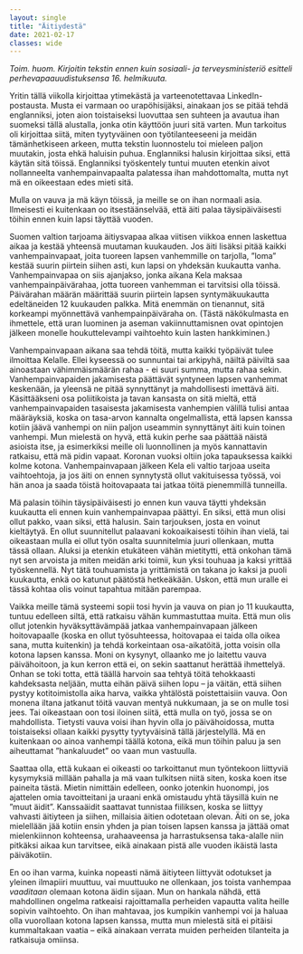 ```yaml
---
layout: single
title: "Äitiydestä"
date: 2021-02-17
classes: wide
---
```


*Toim. huom. Kirjoitin tekstin ennen kuin sosiaali- ja terveysministeriö esitteli perhevapaauudistuksensa 16. helmikuuta.*

Yritin tällä viikolla kirjoittaa ytimekästä ja varteenotettavaa LinkedIn-postausta. Musta ei varmaan oo urapöhisijäksi, ainakaan jos se pitää tehdä englanniksi, joten aion toistaiseksi luovuttaa sen suhteen ja avautua ihan suomeksi tällä alustalla, jonka otin käyttöön juuri sitä varten. Mun tarkoitus oli kirjoittaa siitä, miten tyytyväinen oon työtilanteeseeni ja meidän tämänhetkiseen arkeen, mutta tekstin luonnostelu toi mieleen paljon muutakin, josta ehkä haluisin puhua. Englanniksi halusin kirjoittaa siksi, että käytän sitä töissä. Englanniksi työskentely tuntui muuten etenkin aivot nollanneelta vanhempainvapaalta palatessa ihan mahdottomalta, mutta nyt mä en oikeestaan edes mieti sitä.

Mulla on vauva ja mä käyn töissä, ja meille se on ihan normaali asia. Ilmeisesti ei kuitenkaan oo itsestäänselvää, että äiti palaa täysipäiväisesti töihin ennen kuin lapsi täyttää vuoden.

Suomen valtion tarjoama äitiysvapaa alkaa viitisen viikkoa ennen laskettua aikaa ja kestää yhteensä muutaman kuukauden. Jos äiti lisäksi pitää kaikki vanhempainvapaat, joita tuoreen lapsen vanhemmille on tarjolla, ”loma” kestää suurin piirtein siihen asti, kun lapsi on yhdeksän kuukautta vanha. Vanhempainvapaa on siis ajanjakso, jonka aikana Kela maksaa vanhempainpäivärahaa, jotta tuoreen vanhemman ei tarvitsisi olla töissä. Päivärahan määrän määrittää suurin piirtein lapsen syntymäkuukautta edeltäneiden 12 kuukauden palkka. Mitä enemmän on tienannut, sitä korkeampi myönnettävä vanhempainpäiväraha on. (Tästä näkökulmasta en ihmettele, että uran luominen ja aseman vakiinnuttamisnen ovat opintojen jälkeen monelle houkuttelevampi vaihtoehto kuin lasten hankkiminen.)

Vanhempainvapaan aikana saa tehdä töitä, mutta kaikki työpäivät tulee ilmoittaa Kelalle. Ellei kyseessä oo sunnuntai tai arkipyhä, näiltä päiviltä saa ainoastaan vähimmäismäärän rahaa - ei suuri summa, mutta rahaa sekin. Vanhempainvapaiden jakamisesta päättävät syntyneen lapsen vanhemmat keskenään, ja yleensä ne pitää synnyttänyt ja mahdollisesti imettävä äiti. Käsittääkseni osa poliitikoista ja tavan kansasta on sitä mieltä, että vanhempainvapaiden tasaisesta jakamisesta vanhempien välillä tulisi antaa määräyksiä, koska on tasa-arvon kannalta ongelmallista, että lapsen kanssa kotiin jäävä vanhempi on niin paljon useammin synnyttänyt äiti kuin toinen vanhempi. Mun mielestä on hyvä, että kukin perhe saa päättää näistä asioista itse, ja esimerkiksi meille oli luonnollinen ja myös kannattavin ratkaisu, että mä pidin vapaat. Koronan vuoksi oltiin joka tapauksessa kaikki kolme kotona. Vanhempainvapaan jälkeen Kela eli valtio tarjoaa useita vaihtoehtoja, ja jos äiti on ennen synnytystä ollut vakituisessa työssä, voi hän anoa ja saada töistä hoitovapaata tai jatkaa töitä pienemmillä tunneilla. 

Mä palasin töihin täysipäiväisesti jo ennen kun vauva täytti yhdeksän kuukautta eli ennen kuin vanhempainvapaa päättyi. En siksi, että mun olisi ollut pakko, vaan siksi, että halusin. Sain tarjouksen, josta en voinut kieltäytyä. En ollut suunnitellut palaavani kokoaikaisesti töihin ihan vielä, tai oikeastaan mulla ei ollut työn osalta suunnitelmia juuri ollenkaan, mutta tässä ollaan. Aluksi ja etenkin etukäteen vähän mietitytti, että onkohan tämä nyt sen arvoista ja miten meidän arki toimii, kun yksi touhuaa ja kaksi yrittää työskennellä. Nyt tätä touhuamista ja yrittämistä on takana jo kaksi ja puoli kuukautta, enkä oo katunut päätöstä hetkeäkään. Uskon, että mun uralle ei tässä kohtaa olis voinut tapahtua mitään parempaa. 

Vaikka meille tämä systeemi sopii tosi hyvin ja vauva on pian jo 11 kuukautta, tuntuu edelleen siltä, että ratkaisu vähän kummastuttaa muita. Että mun olis ollut jotenkin hyväksyttävämpää jatkaa vanhempainvapaan jälkeen hoitovapaalle (koska en ollut työsuhteessa, hoitovapaa ei taida olla oikea sana, mutta kuitenkin) ja tehdä korkeintaan osa-aikatöitä, jotta voisin olla kotona lapsen kanssa. Moni on kysynyt, ollaanko me jo laitettu vauva päivähoitoon, ja kun kerron että ei, on sekin saattanut herättää ihmettelyä. Onhan se toki totta, että täällä harvoin saa tehtyä töitä tehokkaasti kahdeksasta neljään, mutta eihän päivä siihen lopu – ja väitän, että siihen pystyy kotitoimistolla aika harva, vaikka yhtälöstä poistettaisiin vauva. Oon monena iltana jatkanut töitä vauvan mentyä nukkumaan, ja se on mulle tosi jees. Tai oikeastaan oon tosi iloinen siitä, että mulla on työ, jossa se on mahdollista. Tietysti vauva voisi ihan hyvin olla jo päivähoidossa, mutta toistaiseksi ollaan kaikki pysytty tyytyväisinä tällä järjestelyllä. Mä en kuitenkaan oo ainoa vanhempi täällä kotona, eikä mun töihin paluu ja sen aiheuttamat ”hankaluudet” oo vaan mun vastuulla. 

Saattaa olla, että kukaan ei oikeasti oo tarkoittanut mun työntekoon liittyviä kysymyksiä millään pahalla ja mä vaan tulkitsen niitä siten, koska koen itse paineita tästä. Mietin nimittäin edelleen, oonko jotenkin huonompi, jos ajattelen omia tavoitteitani ja uraani enkä omistaudu yhtä täysillä kuin ne ”muut äidit”. Kanssaäidit saattavat tunnistaa fiiliksen, koska se liittyy vahvasti äitiyteen ja siihen, millaisia äitien odotetaan olevan. Äiti on se, joka mielellään jää kotiin ensin yhden ja pian toisen lapsen kanssa ja jättää omat mielenkiinnon kohteensa, urahaaveensa ja harrastuksensa taka-alalle niin pitkäksi aikaa kun tarvitsee, eikä ainakaan pistä alle vuoden ikäistä lasta päiväkotiin. 

En oo ihan varma, kuinka nopeasti nämä äitiyteen liittyvät odotukset ja yleinen ilmapiiri muuttuu, vai muuttuuko ne ollenkaan, jos toista vanhempaa *vaaditaan* olemaan kotona äidin sijaan. Mun on hankala nähdä, että mahdollinen ongelma ratkeaisi rajoittamalla perheiden vapautta valita heille sopivin vaihtoehto. On ihan mahtavaa, jos kumpikin vanhempi voi ja haluaa olla vuorollaan kotona lapsen kanssa, mutta mun mielestä sitä ei pitäisi kummaltakaan vaatia – eikä ainakaan verrata muiden perheiden tilanteita ja ratkaisuja omiinsa. 